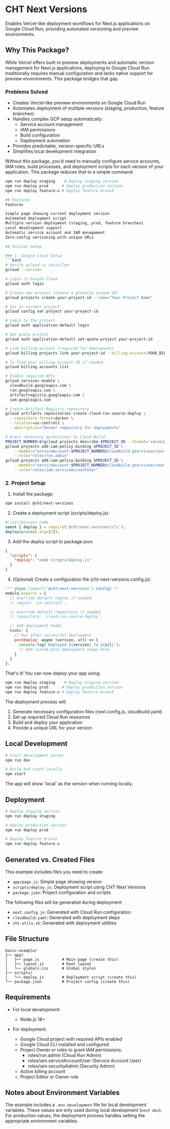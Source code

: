# CHT Next Versions

Enables Vercel-like deployment workflows for Next.js applications on Google Cloud Run, providing automated versioning and preview environments.

## Why This Package?

While Vercel offers built-in preview deployments and automatic version management for Next.js applications, deploying to Google Cloud Run traditionally requires manual configuration and lacks native support for preview environments. This package bridges that gap.

### Problems Solved
- Creates Vercel-like preview environments on Google Cloud Run
- Automates deployment of multiple versions (staging, production, feature branches)
- Handles complex GCP setup automatically:
  - Service account management
  - IAM permissions
  - Build configuration
  - Deployment automation
- Provides predictable, version-specific URLs
- Simplifies local development integration

Without this package, you'd need to manually configure service accounts, IAM roles, build processes, and deployment scripts for each version of your application. This package reduces that to a simple command:
```bash
npm run deploy staging    # Deploy staging version
npm run deploy prod      # Deploy production version
npm run deploy feature-x # Deploy feature branch

## Features
Features

Simple page showing current deployment version
Automated deployment script
Multiple version deployment (staging, prod, feature branches)
Local development support
Automatic service account and IAM management
Zero-config versioning with unique URLs

## Initial Setup

### 1. Google Cloud Setup
```bash
# Verify gcloud is installed
gcloud --version

# Login to Google Cloud
gcloud auth login

# Create new project (choose a globally unique ID)
gcloud projects create your-project-id --name="Your Project Name"

# Set as current project
gcloud config set project your-project-id

# Login to the project
gcloud auth application-default login

# Set quota project
gcloud auth application-default set-quota-project your-project-id

# Link billing account (required for deployment)
gcloud billing projects link your-project-id --billing-account=YOUR_BILLING_ACCOUNT_ID

# To find your billing account ID if needed:
gcloud billing accounts list

# Enable required APIs
gcloud services enable \
  cloudbuild.googleapis.com \
  run.googleapis.com \
  artifactregistry.googleapis.com \
  iam.googleapis.com

# Create Artifact Registry repository
gcloud artifacts repositories create cloud-run-source-deploy \
  --repository-format=docker \
  --location=us-central1 \
  --description="Docker repository for deployments"

# Grant necessary permissions to Cloud Build
PROJECT_NUMBER=$(gcloud projects describe $PROJECT_ID --format='value(projectNumber)')
gcloud projects add-iam-policy-binding $PROJECT_ID \
    --member="serviceAccount:$PROJECT_NUMBER@cloudbuild.gserviceaccount.com" \
    --role="roles/run.admin"
gcloud projects add-iam-policy-binding $PROJECT_ID \
    --member="serviceAccount:$PROJECT_NUMBER@cloudbuild.gserviceaccount.com" \
    --role="roles/iam.serviceAccountUser"
```

### 2. Project Setup

1. Install the package:
```bash
npm install @cht/next-versions
```

2. Create a deployment script (scripts/deploy.js):
```javascript
#!/usr/bin/env node
const { deploy } = require('@cht/next-versions/cli');
deploy(process.argv[2]);
```

3. Add the deploy script to package.json:
```json
{
  "scripts": {
    "deploy": "node scripts/deploy.js"
  }
}
```

4. (Optional) Create a configuration file (cht-next-versions.config.js):
```javascript
/** @type {import('@cht/next-versions').Config} */
module.exports = {
  // Override default region if needed
  // region: 'us-central1',

  // Override default repository if needed
  // repository: 'cloud-run-source-deploy',

  // Add deployment hooks
  hooks: {
    // Run after successful deployment
    postDeploy: async (version, url) => {
      console.log(`Deployed ${version} to ${url}`);
      // Add custom post-deployment steps here
    }
  }
};
```

That's it! You can now deploy your app using:
```bash
npm run deploy staging    # Deploy staging version
npm run deploy prod      # Deploy production version
npm run deploy feature-x # Deploy feature branch
```

The deployment process will:
1. Generate necessary configuration files (next.config.js, cloudbuild.yaml)
2. Set up required Cloud Run resources
3. Build and deploy your application
4. Provide a unique URL for your version

## Local Development

```bash
# Start development server
npm run dev

# Build and start locally
npm start
```

The app will show 'local' as the version when running locally.

## Deployment

```bash
# Deploy staging version
npm run deploy staging

# Deploy production version
npm run deploy prod

# Deploy feature branch
npm run deploy feature-x
```

## Generated vs. Created Files

This example includes files you need to create:
- `app/page.js`: Simple page showing version
- `scripts/deploy.js`: Deployment script using CHT Next Versions
- `package.json`: Project configuration and scripts

The following files will be generated during deployment:
- `next.config.js`: Generated with Cloud Run configuration
- `cloudbuild.yaml`: Generated with deployment steps
- `cht-utils.sh`: Generated with deployment utilities

## File Structure
```
basic-example/
├── app/
│   ├── page.js          # Main page (create this)
│   ├── layout.js        # Root layout
│   └── globals.css      # Global styles
├── scripts/
│   └── deploy.js        # Deployment script (create this)
└── package.json         # Project config (create this)
```

## Requirements

- For local development:
  - Node.js 18+

- For deployment:
  - Google Cloud project with required APIs enabled
  - Google Cloud CLI installed and configured
  - Project Owner or roles to grant IAM permissions:
    - roles/run.admin (Cloud Run Admin)
    - roles/iam.serviceAccountUser (Service Account User)
    - roles/iam.securityAdmin (Security Admin)
  - Active billing account
  - Project Editor or Owner role

## Notes about Environment Variables
The example includes a `.env.development` file for local development variables. These values are only used during local development (`next dev`). For production values, the deployment process handles setting the appropriate environment variables.
